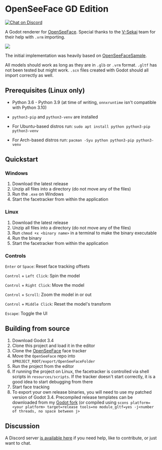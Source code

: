# OpenSeeFace GD Edition

[![Chat on Discord](https://img.shields.io/discord/853476898071117865?label=chat&logo=discord)](https://discord.gg/6mcdWWBkrr)

A Godot renderer for [OpenSeeFace](https://github.com/emilianavt/OpenSeeFace). Special thanks to the [V-Sekai](https://github.com/V-Sekai) team for their help with `.vrm` importing.

![](demo.gif)

The initial implementation was heavily based on [OpenSeeFaceSample](https://github.com/emilianavt/OpenSeeFaceSample).

All models should work as long as they are in `.glb` or `.vrm` format. `.gltf` has not been tested but might work. `.scn` files created with Godot should all import correctly as well.

## Prerequisites (Linux only)
* Python 3.6 - Python 3.9 (at time of writing, `onnxruntime` isn't compatible with Python 3.10)
* `python3-pip` and `python3-venv` are installed

* For Ubuntu-based distros run: `sudo apt install python python3-pip python3-venv`
* For Arch-based distros run: `pacman -Syu python python3-pip python3-venv`

## Quickstart

### Windows
1. Download the latest release
2. Unzip all files into a directory (do not move any of the files)
3. Run the `.exe` on Windows
4. Start the facetracker from within the application

### Linux
1. Download the latest release
2. Unzip all files into a directory (do not move any of the files)
3. Run `chmod +x <binary name>` in a terminal to make the binary executable
4. Run the binary
5. Start the facetracker from within the application

### Controls
`Enter` or `Space`: Reset face tracking offsets

`Control` + `Left Click`: Spin the model

`Control` + `Right Click`: Move the model

`Control` + `Scroll`: Zoom the model in or out

`Control` + `Middle Click`: Reset the model's transform

`Escape`: Toggle the UI

## Building from source
1. Download Godot 3.4
2. Clone this project and load it in the editor
3. Clone the [OpenSeeFace](https://github.com/emilianavt/OpenSeeFace) face tracker
4. Move the `OpenSeeFace` repo into `$PROJECT_ROOT/export/OpenSeeFaceFolder`
5. Run the project from the editor
6. If running the project on Linux, the facetracker is controlled via shell scripts in `resources/scripts`. If the tracker doesn't start correctly, it is a good idea to start debugging from there
7. Start face tracking
8. To export your own release binaries, you will need to use my patched version of Godot 3.4. Precompiled release templates can be downloaded from my [Godot fork](https://github.com/you-win/godot/releases/tag/3.4-gltf-module) (or compiled using `scons platform=<your platform> target=release tools=no module_gltf=yes -j<number of threads, no space between j>`

## Discussion
A Discord server [is available here](https://discord.gg/6mcdWWBkrr) if you need help, like to contribute, or just want to chat.
